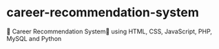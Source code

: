 # career-recommendation-system
🌟 Career Recommendation System🌟 using HTML, CSS, JavaScript, PHP, MySQL and Python
